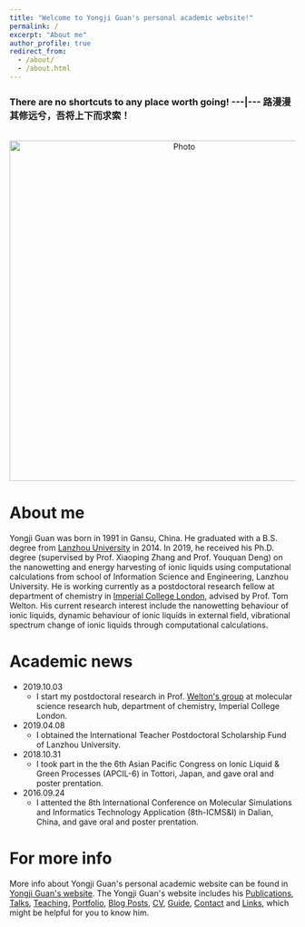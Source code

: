 ```yaml
---
title: "Welcome to Yongji Guan's personal academic website!"
permalink: /
excerpt: "About me"
author_profile: true
redirect_from: 
  - /about/
  - /about.html
---
```


### There are no shortcuts to any place worth going! ---|--- 路漫漫其修远兮，吾将上下而求索！

<p align="center">
  <img src="https://yongjiguan.github.io/images/Road.jpg" alt="Photo" style="width:600;"/> 
</p>

About me
======
Yongji Guan was born in 1991 in Gansu, China. He graduated with a B.S. degree from [Lanzhou University](http://www.lzu.edu.cn) in 2014. In 2019, he received his Ph.D. degree (supervised by Prof. Xiaoping Zhang and Prof. Youquan Deng) on the nanowetting and energy harvesting of ionic liquids using computational calculations from school of Information Science and Engineering, Lanzhou University. He is working currently as a postdoctoral research fellow at department of chemistry in [Imperial College London](http://www.imperial.ac.uk/), advised by Prof. Tom Welton. His current research interest include the nanowetting behaviour of ionic liquids, dynamic behaviour of ionic liquids in external field, vibrational spectrum change of ionic liquids through computational calculations.

Academic news
======
  * 2019.10.03 
      * I start my postdoctoral research in Prof. [Welton's group](https://www.imperial.ac.uk/people/t.welton) at molecular science research hub, department of chemistry, Imperial College London. 
  * 2019.04.08 
      * I obtained the International Teacher Postdoctoral Scholarship Fund of Lanzhou University.
  * 2018.10.31 
      * I took part in the the 6th Asian Pacific Congress on Ionic Liquid & Green Processes (APCIL-6) in Tottori, Japan, and gave oral and poster prentation.
  * 2016.09.24
      * I attented the 8th International Conference on Molecular Simulations and Informatics Technology Application (8th-ICMS&I) in Dalian, China, and gave oral and poster prentation.

For more info
======
More info about Yongji Guan's personal academic website can be found in [Yongji Guan's website](https://yongjiguan.github.io). The Yongji Guan's website includes his [Publications](https://yongjiguan.github.io//publications/), [Talks](https://yongjiguan.github.io//talks/), [Teaching](https://yongjiguan.github.io//teaching/), [Portfolio](https://yongjiguan.github.io//portfolio/), [Blog Posts](https://yongjiguan.github.io//year-archive/), [CV](https://yongjiguan.github.io//cv/), [Guide](https://yongjiguan.github.io//markdown/), [Contact](https://yongjiguan.github.io//contact/) and [Links](https://yongjiguan.github.io//Links/), which might be helpful for you to know him.